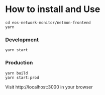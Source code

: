 # How to install and Use

```
cd eos-network-monitor/netmon-frontend
yarn
```

### Development

```
yarn start
```

### Production

```
yarn build
yarn start:prod
```

Visit http://localhost:3000 in your browser
